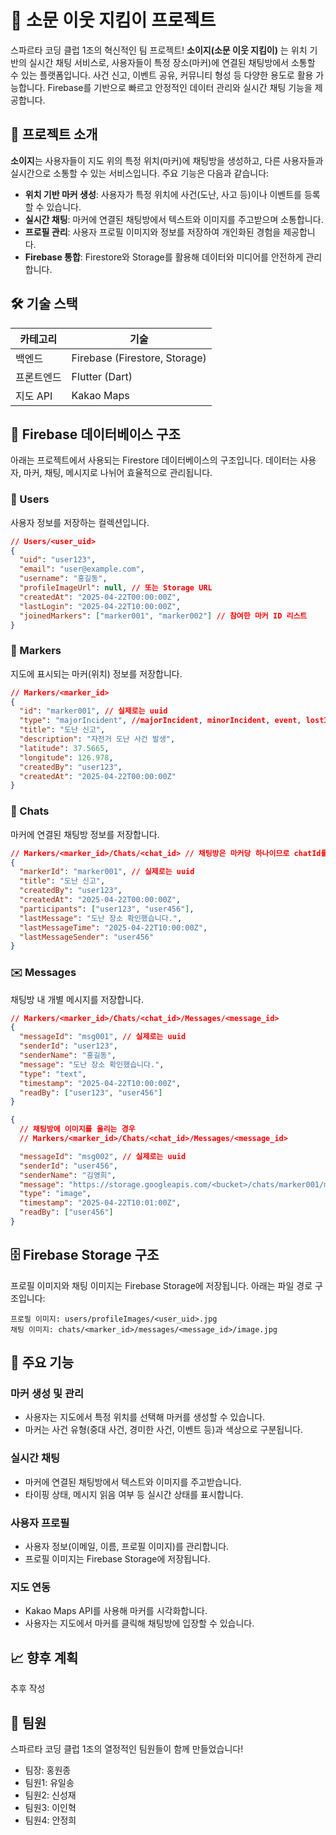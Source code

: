 # 🚨 소문 이웃 지킴이 프로젝트

스파르타 코딩 클럽 1조의 혁신적인 팀 프로젝트! **소이지(소문 이웃 지킴이)** 는 위치 기반의 실시간 채팅 서비스로, 사용자들이 특정 장소(마커)에 연결된 채팅방에서 소통할 수 있는 플랫폼입니다. 사건 신고, 이벤트 공유, 커뮤니티 형성 등 다양한 용도로 활용 가능합니다. Firebase를 기반으로 빠르고 안정적인 데이터 관리와 실시간 채팅 기능을 제공합니다.

## 🎯 프로젝트 소개

**소이지**는 사용자들이 지도 위의 특정 위치(마커)에 채팅방을 생성하고, 다른 사용자들과 실시간으로 소통할 수 있는 서비스입니다. 주요 기능은 다음과 같습니다:

- **위치 기반 마커 생성**: 사용자가 특정 위치에 사건(도난, 사고 등)이나 이벤트를 등록할 수 있습니다.
- **실시간 채팅**: 마커에 연결된 채팅방에서 텍스트와 이미지를 주고받으며 소통합니다.
- **프로필 관리**: 사용자 프로필 이미지와 정보를 저장하여 개인화된 경험을 제공합니다.
- **Firebase 통합**: Firestore와 Storage를 활용해 데이터와 미디어를 안전하게 관리합니다.

## 🛠️ 기술 스택

| 카테고리   | 기술                          |
| ---------- | ----------------------------- |
| 백엔드     | Firebase (Firestore, Storage) |
| 프론트엔드 | Flutter (Dart)                |
| 지도 API   | Kakao Maps                    |

## 📂 Firebase 데이터베이스 구조

아래는 프로젝트에서 사용되는 Firestore 데이터베이스의 구조입니다. 데이터는 사용자, 마커, 채팅, 메시지로 나뉘어 효율적으로 관리됩니다.

### 👤 Users

사용자 정보를 저장하는 컬렉션입니다.

```json
// Users/<user_uid>
{
  "uid": "user123", 
  "email": "user@example.com",
  "username": "홍길동",
  "profileImageUrl": null, // 또는 Storage URL
  "createdAt": "2025-04-22T00:00:00Z",
  "lastLogin": "2025-04-22T10:00:00Z",
  "joinedMarkers": ["marker001", "marker002"] // 참여한 마커 ID 리스트
}
```

### 📍 Markers

지도에 표시되는 마커(위치) 정보를 저장합니다.

```json
// Markers/<marker_id>
{
  "id": "marker001", // 실제로는 uuid
  "type": "majorIncident", //majorIncident, minorIncident, event, lostItem
  "title": "도난 신고",
  "description": "자전거 도난 사건 발생",
  "latitude": 37.5665,
  "longitude": 126.978,
  "createdBy": "user123",
  "createdAt": "2025-04-22T00:00:00Z"
}
```

### 💬 Chats

마커에 연결된 채팅방 정보를 저장합니다.

```json
// Markers/<marker_id>/Chats/<chat_id> // 채팅방은 마커당 하나이므로 chatId를 알 필요는 없음
{
  "markerId": "marker001", // 실제로는 uuid
  "title": "도난 신고",
  "createdBy": "user123",
  "createdAt": "2025-04-22T00:00:00Z",
  "participants": ["user123", "user456"],
  "lastMessage": "도난 장소 확인했습니다.",
  "lastMessageTime": "2025-04-22T10:00:00Z",
  "lastMessageSender": "user456"
}
```

### ✉️ Messages

채팅방 내 개별 메시지를 저장합니다.

```json
// Markers/<marker_id>/Chats/<chat_id>/Messages/<message_id> 
{
  "messageId": "msg001", // 실제로는 uuid
  "senderId": "user123",
  "senderName": "홍길동",
  "message": "도난 장소 확인했습니다.",
  "type": "text",
  "timestamp": "2025-04-22T10:00:00Z",
  "readBy": ["user123", "user456"]
}
```

```json
{
  // 채팅방에 이미지를 올리는 경우
  // Markers/<marker_id>/Chats/<chat_id>/Messages/<message_id>

  "messageId": "msg002", // 실제로는 uuid
  "senderId": "user456",
  "senderName": "김영희",
  "message": "https://storage.googleapis.com/<bucket>/chats/marker001/messages/msg002/image.jpg",
  "type": "image",
  "timestamp": "2025-04-22T10:01:00Z",
  "readBy": ["user456"]
}
```

## 🗄️ Firebase Storage 구조

프로필 이미지와 채팅 이미지는 Firebase Storage에 저장됩니다. 아래는 파일 경로 구조입니다:

```
프로필 이미지: users/profileImages/<user_uid>.jpg 
채팅 이미지: chats/<marker_id>/messages/<message_id>/image.jpg
```

## 🚀 주요 기능

### 마커 생성 및 관리

- 사용자는 지도에서 특정 위치를 선택해 마커를 생성할 수 있습니다.
- 마커는 사건 유형(중대 사건, 경미한 사건, 이벤트 등)과 색상으로 구분됩니다.

### 실시간 채팅

- 마커에 연결된 채팅방에서 텍스트와 이미지를 주고받습니다.
- 타이핑 상태, 메시지 읽음 여부 등 실시간 상태를 표시합니다.

### 사용자 프로필

- 사용자 정보(이메일, 이름, 프로필 이미지)를 관리합니다.
- 프로필 이미지는 Firebase Storage에 저장됩니다.

### 지도 연동

- Kakao Maps API를 사용해 마커를 시각화합니다.
- 사용자는 지도에서 마커를 클릭해 채팅방에 입장할 수 있습니다.

## 📈 향후 계획

추후 작성

## 👥 팀원

스파르타 코딩 클럽 1조의 열정적인 팀원들이 함께 만들었습니다!

- 팀장: 홍원종
- 팀원1: 유일송
- 팀원2: 신성재
- 팀원3: 이인혁
- 팀원4: 안정희
